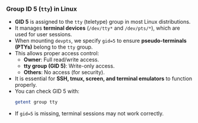 ### **Group ID 5 (`tty`) in Linux**  

- **GID 5** is assigned to the `tty` (teletype) group in most Linux distributions.  
- It manages **terminal devices** (`/dev/tty*` and `/dev/pts/*`), which are used for user sessions.  
- When mounting `devpts`, we specify `gid=5` to ensure **pseudo-terminals (PTYs)** belong to the `tty` group.  
- This allows proper access control:
  - **Owner**: Full read/write access.
  - **tty group (GID 5)**: Write-only access.
  - **Others**: No access (for security).  
- It is essential for **SSH, tmux, screen, and terminal emulators** to function properly.  
- You can check GID 5 with:  
  ```sh
  getent group tty
  ```  
- If `gid=5` is missing, terminal sessions may not work correctly.
